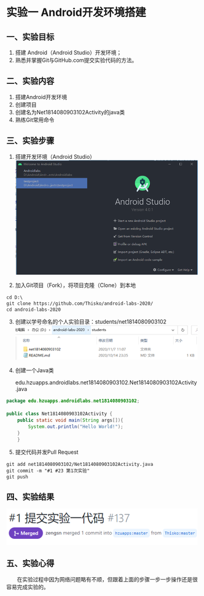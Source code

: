 # 实验一 Android开发环境搭建

## 一、实验目标

1. 搭建 Android（Android Studio）开发环境；
2. 熟悉并掌握Git与GitHub.com提交实验代码的方法。

## 二、实验内容

1. 搭建Android开发环境
2. 创建项目
3. 创建名为Net1814080903102Activity的java类
4. 熟练Git常用命令

## 三、实验步骤

1. 搭建开发环境（Android Studio）
![Android Studio欢迎界面](https://raw.githubusercontent.com/Thisko/Figure-bed/master/img/20201111085613.png)

2. 加入Git项目（Fork），将项目克隆（Clone）到本地

```shell
cd D:\
git clone https://github.com/Thisko/android-labs-2020/
cd android-labs-2020 
```

3. 创建以学号命名的个人实验目录：students/net1814080903102
![实验目录](https://raw.githubusercontent.com/Thisko/Figure-bed/master/img/20201111090603.png)


4. 创建一个Java类

   edu.hzuapps.androidlabs.net1814080903102.Net1814080903102Activity.java
```java
package edu.hzuapps.androidlabs.net1814080903102;

public class Net1814080903102Activity {
	public static void main(String args[]){
		System.out.println("Hello World!");
	}
	}
```


5. 提交代码并发Pull Request

```shell
git add net1814080903102/Net1814080903102Activity.java
git commit -m "#1 #23 第1次实验"
git push
```

## 四、实验结果
![结果](https://raw.githubusercontent.com/Thisko/Figure-bed/master/img/20201111093413.png)



## 五、实验心得

　　在实验过程中因为网络问题略有不顺，但跟着上面的步骤一步一步操作还是很容易完成实验的。
